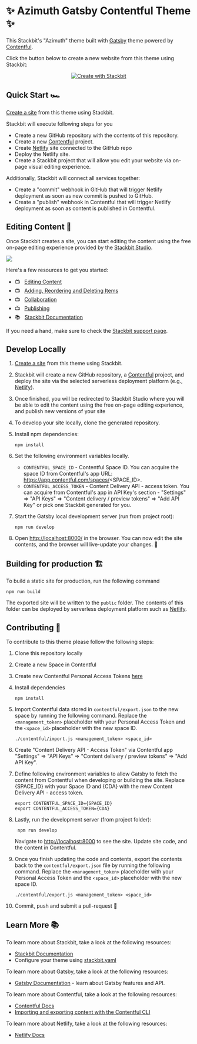 # ✨ Azimuth Gatsby Contentful Theme ✨

This Stackbit's "Azimuth" theme built with [Gatsby](https://gatsbyjs.com) theme powered by [Contentful](https://www.contentful.com).

Click the button below to create a new website from this theme using Stackbit:

<p align="center">
  <a href="https://app.stackbit.com/create?theme=https://github.com/stackbit-themes/azimuth-gatsby-contentful&utm_source=theme-readme&utm_medium=referral&utm_campaign=stackbit_themes"><img alt="Create with Stackbit" src="https://assets.stackbit.com/badge/create-with-stackbit.svg"/></a>
</p>

## Quick Start 🏎

[Create a site](https://app.stackbit.com/create?theme=https://github.com/stackbit-themes/azimuth-gatsby-contentful&utm_source=theme-readme&utm_medium=referral&utm_campaign=stackbit_themes) from this theme using Stackbit.

Stackbit will execute following steps for you

-   Create a new GitHub repository with the contents of this repository.
-   Create a new [Contentful](https://www.contentful.com) project.
-   Create [Netlify](https://www.netlify.com) site connected to the GitHub repo
-   Deploy the Netlify site.
-   Create a Stackbit project that will allow you edit your website via on-page
    visual editing experience.

Additionally, Stackbit will connect all services together:

-   Create a "commit" webhook in GitHub that will trigger Netlify deployment as
    soon as new commit is pushed to GitHub.
-   Create a "publish" webhook in Contentful that will trigger Netlify deployment as
    soon as content is published in Contentful.

## Editing Content 📝

Once Stackbit creates a site, you can start editing the content using the free
on-page editing experience provided by the [Stackbit Studio](https://stackbit.com?utm_source=project-readme&utm_medium=referral&utm_campaign=user_themes).

[![](https://i3.ytimg.com/vi/zd9lGRLVDm4/hqdefault.jpg)](https://stackbit.link/project-readme-lead-video)

Here's a few resources to get you started:

-   📺 &nbsp; [Editing Content](https://stackbit.link/project-readme-editing-video)
-   📺 &nbsp; [Adding, Reordering and Deleting Items](https://stackbit.link/project-readme-adding-video)
-   📺 &nbsp; [Collaboration](https://stackbit.link/project-readme-collaboration-video)
-   📺 &nbsp; [Publishing](https://stackbit.link/project-readme-publishing-video)
-   📚 &nbsp; [Stackbit Documentation](https://stackbit.link/project-readme-documentation)

If you need a hand, make sure to check the [Stackbit support page](https://stackbit.link/project-readme-support).

## Develop Locally

1.  [Create a site](https://app.stackbit.com/create?theme=https://github.com/stackbit-themes/azimuth-gatsby-contentful&utm_source=theme-readme&utm_medium=referral&utm_campaign=stackbit_themes) from this theme using Stackbit.

1.  Stackbit will create a new GitHub repository, a [Contentful](https://www.contentful.com) project, and deploy the site via the selected serverless deployment platform (e.g., [Netlify](https://www.netlify.com)).

1.  Once finished, you will be redirected to Stackbit Studio where you will be
    able to edit the content using the free on-page editing experience, and
    publish new versions of your site

1.  To develop your site locally, clone the generated repository.

1.  Install npm dependencies:

        npm install

1.  Set the following environment variables locally.

    -   `CONTENTFUL_SPACE_ID` - Contentful Space ID. You can acquire the space ID from Contentful's app URL: https://app.contentful.com/spaces/<SPACE_ID>.
    -   `CONTENTFUL_ACCESS_TOKEN` - Content Delivery API - access token. You can acquire from Contentful's app in API Key's section - "Settings" => "API Keys" => "Content delivery / preview tokens" => "Add API Key" or pick one Stackbit generated for you.

1.  Start the Gatsby local development server (run from project root):

        npm run develop

1.  Open [http://localhost:8000/](http://localhost:8000/) in the browser. You can now edit the site contents, and the browser will live-update your changes. 🎉

## Building for production 🏗

To build a static site for production, run the following command

```shell
npm run build
```

The exported site will be written to the `public` folder. The contents of this folder
can be deployed by serverless deployment platform such as [Netlify](https://www.netlify.com).

## Contributing 🙏

To contribute to this theme please follow the following steps:

1.  Clone this repository locally

1.  Create a new Space in Contentful

1.  Create new Contentful Personal Access Tokens [here](https://app.contentful.com/account/profile/cma_tokens/)

1.  Install dependencies

        npm install

1.  Import Contentful data stored in `contentful/export.json` to the new space by running the following command. Replace the `<management_token>` placeholder with your Personal Access Token and the `<space_id>` placeholder with the new space ID.

    ```shell
    ./contentful/import.js <management_token> <space_id>
    ```

1.  Create "Content Delivery API - Access Token" via Contentful app "Settings" => "API Keys" => "Content delivery / preview tokens" => "Add API Key".

1.  Define following environment variables to allow Gatsby to fetch the content
    from Contentful when developing or building the site. Replace {SPACE_ID} with your Space ID and {CDA} with the mew Content Delivery API - access token.

    ```
    export CONTENTFUL_SPACE_ID={SPACE_ID}
    export CONTENTFUL_ACCESS_TOKEN={CDA}
    ```

1.  Lastly, run the development server (from project folder):

         npm run develop

    Navigate to [http://localhost:8000](http://localhost:8000) to see the site.
    Update site code, and the content in Contentful.

1.  Once you finish updating the code and contents, export the contents back to the `contentful/export.json` file by running the following command. Replace the `<management_token>` placeholder with your Personal Access Token and the `<space_id>` placeholder with the new space ID.

    ```shell
    ./contentful/export.js <management_token> <space_id>
    ```

1.  Commit, push and submit a pull-request 🎉

## Learn More 📚

To learn more about Stackbit, take a look at the following resources:

-   [Stackbit Documentation](https://www.stackbit.com/docs/)
-   Configure your theme using [stackbit.yaml](https://www.stackbit.com/docs/stackbit-yaml/)

To learn more about Gatsby, take a look at the following resources:

-   [Gatsby Documentation](https://www.gatsbyjs.com/docs/) - learn about Gatsby features and API.

To learn more about Contentful, take a look at the following resources:

-   [Contentful Docs](https://www.contentful.com/developers/docs/)
-   [Importing and exporting content with the Contentful CLI](https://www.contentful.com/developers/docs/tutorials/cli/import-and-export/)

To learn more about Netlify, take a look at the following resources:

-   [Netlify Docs](https://docs.netlify.com/)

